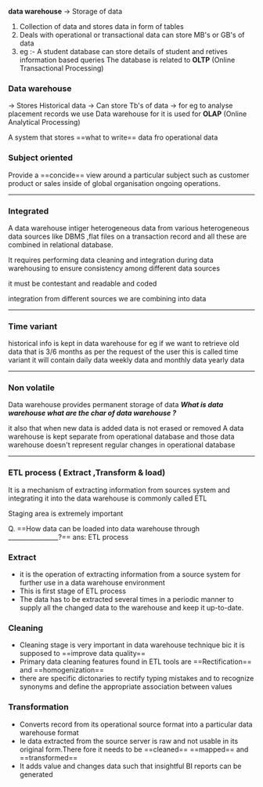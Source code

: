 
**data warehouse** -> Storage of data
1. Collection of data and stores data in form of tables
2. Deals with operational or transactional data can store MB's or GB's of data 
3. eg :- A student database can store details of student and retives information based queries
The database is related to **OLTP** (Online Transactional Processing)

### Data warehouse

-> Stores Historical data
-> Can store Tb's of data
-> for eg to analyse placement records we use Data warehouse for it is used for **OLAP**            (Online Analytical Processing)


A system that stores ==what to write==  data fro operational data







### Subject oriented
Provide a ==concide== view around a particular subject such as customer product or sales inside of global organisation ongoing operations.

---
### Integrated

A data warehouse intiger heterogeneous data from various heterogeneous data sources like DBMS ,flat files on a transaction record and all these are combined in relational database.

It requires performing data cleaning and integration during data warehousing to ensure consistency among different data sources 

it must be contestant and readable and coded

integration from different sources we are combining into data

---
### Time variant

historical info is kept in data warehouse for eg if we want to retrieve old data that is 3/6 months as per the request of the user this is called time variant it will contain daily data weekly data and monthly data yearly data

---
### Non volatile
Data warehouse provides permanent storage of data
***What is data warehouse what are the char of data warehouse ?***

it also that when new data is added data is not erased or removed
A data warehouse is kept separate from operational database and those data warehouse doesn't represent regular changes in operational database

---

### ETL process ( Extract ,Transform & load)

It is a mechanism of extracting information from sources system and integrating it into the data warehouse is commonly called ETL

Staging area is extremely important

Q. ==How data can be loaded into data warehouse through ________________?==
ans: ETL process
### Extract

- it is the operation of extracting information from a source system for further use in a data warehouse environment
- This is first stage of ETL process
- The data has to be extracted several times in a periodic manner to supply all the changed data to the warehouse and keep it up-to-date.

### Cleaning 
- Cleaning stage is very important in data warehouse technique bic it is supposed to ==improve data  quality==
- Primary data cleaning features found in ETL tools are ==Rectification== and ==homogenization==
- there are specific dictonaries to rectify typing mistakes and to recognize synonyms and define the appropriate association between values

### Transformation
- Converts record from its operational source format into a particular data warehouse format
- Ie data extracted from the source server is raw and not usable in its original form.There fore it needs to be ==cleaned== ==mapped== and ==transformed== 
- It adds value and changes data such that insightful BI reports can be generated